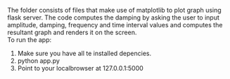 The folder consists of files that make use of matplotlib to plot graph using flask server. The code computes the damping by asking the user to input amplitude, damping, frequency and time interval values and computes the resultant graph and renders it on the screen. <br/>
To run the app:<br/>
1. Make sure you have all te installed depencies.<br/>
2. python app.py<br/>
3. Point to your localbrowser at 127.0.0.1:5000<br/>